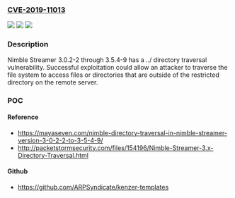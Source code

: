 ### [CVE-2019-11013](https://cve.mitre.org/cgi-bin/cvename.cgi?name=CVE-2019-11013)
![](https://img.shields.io/static/v1?label=Product&message=n%2Fa&color=blue)
![](https://img.shields.io/static/v1?label=Version&message=n%2Fa&color=blue)
![](https://img.shields.io/static/v1?label=Vulnerability&message=n%2Fa&color=brighgreen)

### Description

Nimble Streamer 3.0.2-2 through 3.5.4-9 has a ../ directory traversal vulnerability. Successful exploitation could allow an attacker to traverse the file system to access files or directories that are outside of the restricted directory on the remote server.

### POC

#### Reference
- https://mayaseven.com/nimble-directory-traversal-in-nimble-streamer-version-3-0-2-2-to-3-5-4-9/
- http://packetstormsecurity.com/files/154196/Nimble-Streamer-3.x-Directory-Traversal.html

#### Github
- https://github.com/ARPSyndicate/kenzer-templates

